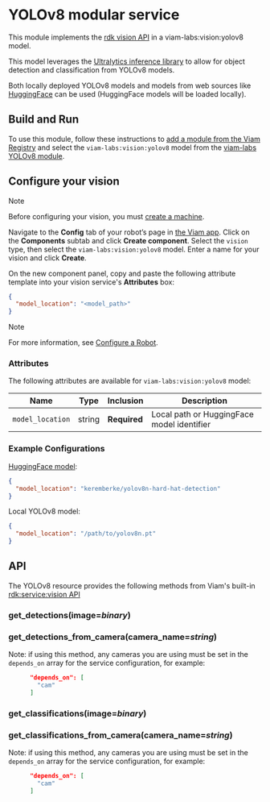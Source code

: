 # YOLOv8 modular service

This module implements the [rdk vision API](https://github.com/rdk/vision-api) in a viam-labs:vision:yolov8 model.

This model leverages the [Ultralytics inference library](https://docs.ultralytics.com/) to allow for object detection and classification from YOLOv8 models.

Both locally deployed YOLOv8 models and models from web sources like [HuggingFace](https://huggingface.co/models?other=yolov8) can be used (HuggingFace models will be loaded locally).

## Build and Run

To use this module, follow these instructions to [add a module from the Viam Registry](https://docs.viam.com/registry/configure/#add-a-modular-resource-from-the-viam-registry) and select the `viam-labs:vision:yolov8` model from the [viam-labs YOLOv8 module](https://app.viam.com/module/viam-labs/yolov8).

## Configure your vision

> [!NOTE]  
> Before configuring your vision, you must [create a machine](https://docs.viam.com/manage/fleet/machines/#add-a-new-machine).

Navigate to the **Config** tab of your robot’s page in [the Viam app](https://app.viam.com/).
Click on the **Components** subtab and click **Create component**.
Select the `vision` type, then select the `viam-labs:vision:yolov8` model.
Enter a name for your vision and click **Create**.

On the new component panel, copy and paste the following attribute template into your vision service's **Attributes** box:

```json
{
  "model_location": "<model_path>"
}
```

> [!NOTE]  
> For more information, see [Configure a Robot](https://docs.viam.com/manage/configuration/).

### Attributes

The following attributes are available for `viam-labs:vision:yolov8` model:

| Name | Type | Inclusion | Description |
| ---- | ---- | --------- | ----------- |
| `model_location` | string | **Required** |  Local path or HuggingFace model identifier |

### Example Configurations

[HuggingFace model](https://huggingface.co/keremberke/yolov8n-hard-hat-detection):

```json
{
  "model_location": "keremberke/yolov8n-hard-hat-detection"
}
```

Local YOLOv8 model:

```json
{
  "model_location": "/path/to/yolov8n.pt"
}
```

## API

The YOLOv8 resource provides the following methods from Viam's built-in [rdk:service:vision API](https://python.viam.dev/autoapi/viam/services/vision/client/index.html)

### get_detections(image=*binary*)

### get_detections_from_camera(camera_name=*string*)

Note: if using this method, any cameras you are using must be set in the `depends_on` array for the service configuration, for example:

```json
      "depends_on": [
        "cam"
      ]
```

### get_classifications(image=*binary*)

### get_classifications_from_camera(camera_name=*string*)

Note: if using this method, any cameras you are using must be set in the `depends_on` array for the service configuration, for example:

```json
      "depends_on": [
        "cam"
      ]
```
